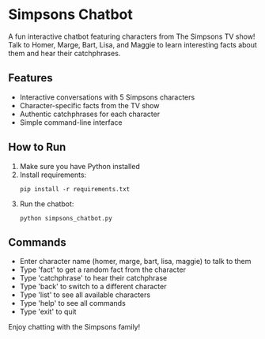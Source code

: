 # Simpsons Chatbot

A fun interactive chatbot featuring characters from The Simpsons TV show! Talk to Homer, Marge, Bart, Lisa, and Maggie to learn interesting facts about them and hear their catchphrases.

## Features

- Interactive conversations with 5 Simpsons characters
- Character-specific facts from the TV show
- Authentic catchphrases for each character
- Simple command-line interface

## How to Run

1. Make sure you have Python installed
2. Install requirements:
   ```
   pip install -r requirements.txt
   ```
3. Run the chatbot:
   ```
   python simpsons_chatbot.py
   ```

## Commands

- Enter character name (homer, marge, bart, lisa, maggie) to talk to them
- Type 'fact' to get a random fact from the character
- Type 'catchphrase' to hear their catchphrase
- Type 'back' to switch to a different character
- Type 'list' to see all available characters
- Type 'help' to see all commands
- Type 'exit' to quit

Enjoy chatting with the Simpsons family!
